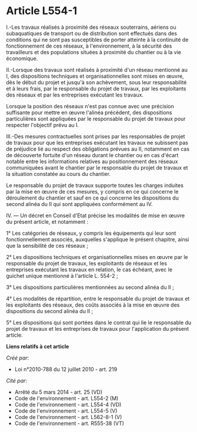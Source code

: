 # Article L554-1

I.-Les travaux réalisés à proximité des réseaux souterrains, aériens ou subaquatiques de transport ou de distribution sont
effectués dans des conditions qui ne sont pas susceptibles de porter atteinte à la continuité de fonctionnement de ces
réseaux, à l'environnement, à la sécurité des travailleurs et des populations situées à proximité du chantier ou à la vie
économique. 

II.-Lorsque des travaux sont réalisés à proximité d'un réseau mentionné au I, des dispositions techniques et
organisationnelles sont mises en œuvre, dès le début du projet et jusqu'à son achèvement, sous leur responsabilité et à leurs
frais, par le responsable du projet de travaux, par les exploitants des réseaux et par les entreprises exécutant les
travaux. 

Lorsque la position des réseaux n'est pas connue avec une précision suffisante pour mettre en œuvre l'alinéa précédent, des
dispositions particulières sont appliquées par le responsable du projet de travaux pour respecter l'objectif prévu au I. 

III.-Des mesures contractuelles sont prises par les responsables de projet de travaux pour que les entreprises exécutant les
travaux ne subissent pas de préjudice lié au respect des obligations prévues au II, notamment en cas de découverte fortuite
d'un réseau durant le chantier ou en cas d'écart notable entre les informations relatives au positionnement des réseaux
communiquées avant le chantier par le responsable du projet de travaux et la situation constatée au cours du chantier. 

Le responsable du projet de travaux supporte toutes les charges induites par la mise en œuvre de ces mesures, y compris en ce
qui concerne le déroulement du chantier et sauf en ce qui concerne les dispositions du second alinéa du II qui sont
appliquées conformément au IV. 

IV. ― Un décret en Conseil d'Etat précise les modalités de mise en œuvre du présent article, et notamment : 

1° Les catégories de réseaux, y compris les équipements qui leur sont fonctionnellement associés, auxquelles s'applique le
présent chapitre, ainsi que la sensibilité de ces réseaux ; 

2° Les dispositions techniques et organisationnelles mises en œuvre par le responsable du projet de travaux, les exploitants
de réseaux et les entreprises exécutant les travaux en relation, le cas échéant, avec le guichet unique mentionné à l'article
L. 554-2 ; 

3° Les dispositions particulières mentionnées au second alinéa du II ; 

4° Les modalités de répartition, entre le responsable du projet de travaux et les exploitants des réseaux, des coûts associés
à la mise en œuvre des dispositions du second alinéa du II ; 

5° Les dispositions qui sont portées dans le contrat qui lie le responsable du projet de travaux et les entreprises de
travaux pour l'application du présent article.

**Liens relatifs à cet article**

_Créé par_:

  - Loi n°2010-788 du 12 juillet 2010 - art. 219

_Cité par_:

  - Arrêté du 5 mars 2014 - art. 25 (VD)
  - Code de l'environnement - art. L554-2 (M)
  - Code de l'environnement - art. L554-4 (VD)
  - Code de l'environnement - art. L554-5 (V)
  - Code de l'environnement - art. L562-8-1 (V)
  - Code de l'environnement - art. R555-38 (VT)

